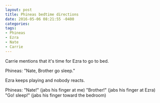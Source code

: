 ```yaml
---
layout: post
title: Phineas bedtime directions
date: 2016-05-06 08:21:55 -0400
categories:
tags:
- Phineas
- Ezra
- Nate
- Carrie
---
```


Carrie mentions that it's time for Ezra to go to bed.

Phineas: "Nate, Brother go sleep."

Ezra keeps playing and nobody reacts.

Phineas: "Nate!" (jabs his finger at me) "Brother!" (jabs his finger at Ezra) "Go! sleep!" (jabs his finger toward the bedroom)
